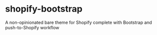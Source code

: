 shopify-bootstrap
=================

A non-opinionated bare theme for Shopify complete with Bootstrap and push-to-Shopify workflow

